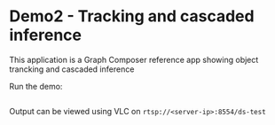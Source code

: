 # Demo2 - Tracking and cascaded inference

This application is a Graph Composer reference app showing object trancking and cascaded inference



Run the demo:

```bash

```

Output can be viewed using VLC on `rtsp://<server-ip>:8554/ds-test`


